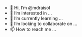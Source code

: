 - 👋 Hi, I’m @mdraisol
- 👀 I’m interested in ...
- 🌱 I’m currently learning ...
- 💞️ I’m looking to collaborate on ...
- 📫 How to reach me ...

<!---
mdraisol/mdraisol is a ✨ special ✨ repository because its `README.md` (this file) appears on your GitHub profile.
You can click the Preview link to take a look at your changes.
--->
